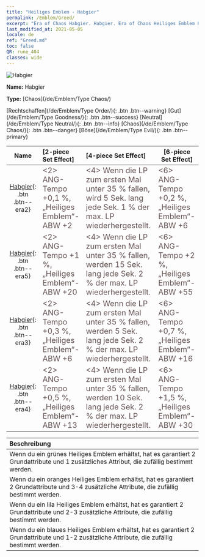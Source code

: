 ```yaml
---
title: "Heiliges Emblem - Habgier"
permalink: /Emblem/Greed/
excerpt: "Era of Chaos Habgier. Habgier. Era of Chaos Heiliges Emblem Habgier. Era of Chaos Chaos Habgier"
last_modified_at: 2021-05-05
locale: de
ref: "Greed.md"
toc: false
QR: rune_404
classes: wide
---
```


  ![Habgier](/images/r/rune_icon_404.png)

 **Name:** Habgier

 **Type:** [Chaos](/de/Emblem/Type Chaos/)

  [Rechtschaffen](/de/Emblem/Type Order/){: .btn .btn--warning}   [Gut](/de/Emblem/Type Goodness/){: .btn .btn--success}   [Neutral](/de/Emblem/Type Neutral/){: .btn .btn--info}   [Chaos](/de/Emblem/Type Chaos/){: .btn .btn--danger}   [Böse](/de/Emblem/Type Evil/){: .btn .btn--primary} 

  |  Name    | [2-piece Set Effect] | [4-piece Set Effect] | [6-piece Set Effect]  | 
  |:-----------------------:|:-------------------|:-----------------|----------------| 
  | [Habgier](/de/Emblem/Greed/){: .btn .btn--era2} | <span style="color: #645252;font-size:20px">&lt;2&gt; ANG-Tempo +0,1 %, „Heiliges Emblem“-ABW +2</span> | <span style="color: #645252;font-size:20px">&lt;4&gt; Wenn die LP zum ersten Mal unter 35 % fallen, wird 5 Sek. lang jede Sek. 1 % der max. LP wiederhergestellt.</span> | <span style="color: #645252;font-size:20px">&lt;6&gt; ANG-Tempo +0,2 %, „Heiliges Emblem“-ABW +6</span> | 
  | [Habgier](/de/Emblem/Greed/){: .btn .btn--era5} | <span style="color: #645252;font-size:20px">&lt;2&gt; ANG-Tempo +1 %, „Heiliges Emblem“-ABW +20</span> | <span style="color: #645252;font-size:20px">&lt;4&gt; Wenn die LP zum ersten Mal unter 35 % fallen, werden 15 Sek. lang jede Sek. 2 % der max. LP wiederhergestellt.</span> | <span style="color: #645252;font-size:20px">&lt;6&gt; ANG-Tempo +2 %, „Heiliges Emblem“-ABW +55</span> | 
  | [Habgier](/de/Emblem/Greed/){: .btn .btn--era3} | <span style="color: #645252;font-size:20px">&lt;2&gt; ANG-Tempo +0,3 %, „Heiliges Emblem“-ABW +6</span> | <span style="color: #645252;font-size:20px">&lt;4&gt; Wenn die LP zum ersten Mal unter 35 % fallen, werden 5 Sek. lang jede Sek. 2 % der max. LP wiederhergestellt.</span> | <span style="color: #645252;font-size:20px">&lt;6&gt; ANG-Tempo +0,7 %, „Heiliges Emblem“-ABW +16</span> | 
  | [Habgier](/de/Emblem/Greed/){: .btn .btn--era4} | <span style="color: #645252;font-size:20px">&lt;2&gt; ANG-Tempo +0,5 %, „Heiliges Emblem“-ABW +13</span> | <span style="color: #645252;font-size:20px">&lt;4&gt; Wenn die LP zum ersten Mal unter 35 % fallen, werden 10 Sek. lang jede Sek. 2 % der max. LP wiederhergestellt.</span> | <span style="color: #645252;font-size:20px">&lt;6&gt; ANG-Tempo +1,5 %, „Heiliges Emblem“-ABW +30</span> | 

  |         Beschreibung            | 
  |:-------------------------------|
  | Wenn du ein grünes Heiliges Emblem erhältst, hat es garantiert 2 Grundattribute und 1 zusätzliches Attribut, die zufällig bestimmt werden. |
  | Wenn du ein oranges Heiliges Emblem erhältst, hat es garantiert 2 Grundattribute und 3-4 zusätzliche Attribute, die zufällig bestimmt werden. |
  | Wenn du ein lila Heiliges Emblem erhältst, hat es garantiert 2 Grundattribute und 2-3 zusätzliche Attribute, die zufällig bestimmt werden. |
  | Wenn du ein blaues Heiliges Emblem erhältst, hat es garantiert 2 Grundattribute und 1-2 zusätzliche Attribute, die zufällig bestimmt werden. |
